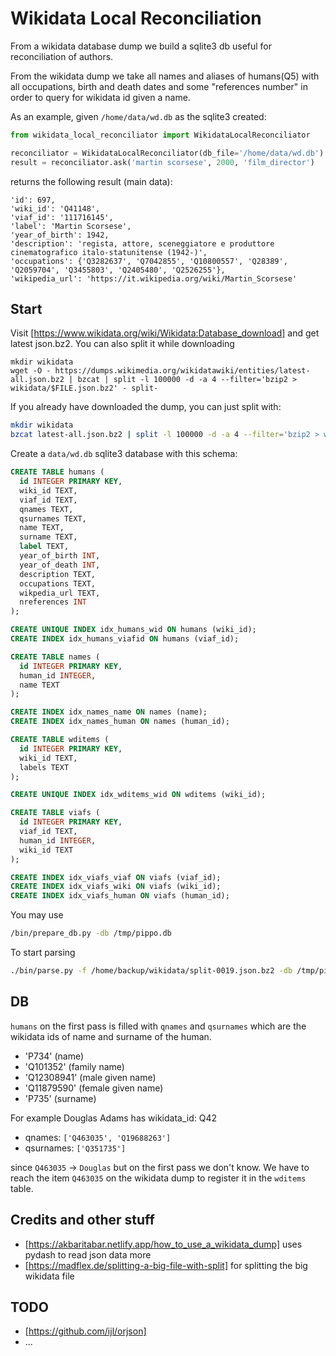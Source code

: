 # Wikidata Local Reconciliation

From a wikidata database dump we build a sqlite3 db useful for reconciliation of authors.

From the wikidata dump we take all names and aliases of humans(Q5) with all occupations, birth and death dates and some "references number" 
in order to query for wikidata id given a name.

As an example, given `/home/data/wd.db` as the sqlite3 created:

```python
from wikidata_local_reconciliator import WikidataLocalReconciliator

reconciliator = WikidataLocalReconciliator(db_file='/home/data/wd.db')
result = reconciliator.ask('martin scorsese', 2000, 'film_director')
```

returns the following result (main data):

```python3
'id': 697, 
'wiki_id': 'Q41148', 
'viaf_id': '111716145', 
'label': 'Martin Scorsese', 
'year_of_birth': 1942, 
'description': 'regista, attore, sceneggiatore e produttore cinematografico italo-statunitense (1942-)', 
'occupations': {'Q3282637', 'Q7042855', 'Q10800557', 'Q28389', 'Q2059704', 'Q3455803', 'Q2405480', 'Q2526255'}, 
'wikipedia_url': 'https://it.wikipedia.org/wiki/Martin_Scorsese'
```

## Start

Visit [https://www.wikidata.org/wiki/Wikidata:Database_download] and get
latest json.bz2. You can also split it while downloading

```
mkdir wikidata
wget -O - https://dumps.wikimedia.org/wikidatawiki/entities/latest-all.json.bz2 | bzcat | split -l 100000 -d -a 4 --filter='bzip2 > wikidata/$FILE.json.bz2' - split-
```

If you already have downloaded the dump, you can just split with:

```bash
mkdir wikidata
bzcat latest-all.json.bz2 | split -l 100000 -d -a 4 --filter='bzip2 > wikidata/$FILE.json.bz2' - split-
```

Create a `data/wd.db` sqlite3 database with this schema:

```sql
CREATE TABLE humans (
  id INTEGER PRIMARY KEY,
  wiki_id TEXT,
  viaf_id TEXT,
  qnames TEXT,
  qsurnames TEXT,
  name TEXT,
  surname TEXT,
  label TEXT,
  year_of_birth INT,
  year_of_death INT,
  description TEXT,
  occupations TEXT,
  wikpedia_url TEXT,
  nreferences INT
);

CREATE UNIQUE INDEX idx_humans_wid ON humans (wiki_id);
CREATE INDEX idx_humans_viafid ON humans (viaf_id);

CREATE TABLE names (
  id INTEGER PRIMARY KEY,
  human_id INTEGER,
  name TEXT
);

CREATE INDEX idx_names_name ON names (name);
CREATE INDEX idx_names_human ON names (human_id);

CREATE TABLE wditems (
  id INTEGER PRIMARY KEY,
  wiki_id TEXT, 
  labels TEXT
);

CREATE UNIQUE INDEX idx_wditems_wid ON wditems (wiki_id);

CREATE TABLE viafs (
  id INTEGER PRIMARY KEY,
  viaf_id TEXT,
  human_id INTEGER,
  wiki_id TEXT
);

CREATE INDEX idx_viafs_viaf ON viafs (viaf_id);
CREATE INDEX idx_viafs_wiki ON viafs (wiki_id);
CREATE INDEX idx_viafs_human ON viafs (human_id);
```

You may use

```bash
/bin/prepare_db.py -db /tmp/pippo.db
```

To start parsing

```bash
./bin/parse.py -f /home/backup/wikidata/split-0019.json.bz2 -db /tmp/pippo.db
```

## DB 

`humans` on the first pass is filled with `qnames` and `qsurnames` which are the wikidata ids of name and surname of the human.

  - 'P734' (name)
  - 'Q101352' (family name)
  - 'Q12308941' (male given name)
  - 'Q11879590' (female given name)
  - 'P735' (surname)

For example Douglas Adams has wikidata_id: Q42 

  - qnames: `['Q463035', 'Q19688263']` 
  - qsurnames: `['Q351735']`

since `Q463035` -> `Douglas` but on the first pass we don't know. 
We have to reach the item `Q463035` on the wikidata dump to register 
it in the `wditems` table.

## Credits and other stuff

  - [https://akbaritabar.netlify.app/how_to_use_a_wikidata_dump] uses pydash to read json data more 
  - [https://madflex.de/splitting-a-big-file-with-split] for splitting the big wikidata file

## TODO

  - [https://github.com/ijl/orjson]
  - ...

